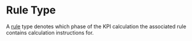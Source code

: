 # Rule Type
A [rule](rule.md) type denotes which phase of the KPI calculation the associated rule contains calculation instructions for.